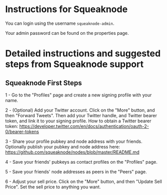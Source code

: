 # Instructions for Squeaknode

You can login using the username `squeaknode-admin`.

Your admin password can be found on the properties page.

# Detailed instructions and suggested steps from Squeaknode support

## Squeaknode First Steps
1 - Go to the "Profiles" page and create a new signing profile with your name.

2 - (Optional) Add your Twitter account. Click on the "More" button, and then "Forward Tweets". Then add your Twitter handle, and Twitter bearer token, and link it to your signing profile. How to obtain a Twitter bearer token: https://developer.twitter.com/en/docs/authentication/oauth-2-0/bearer-tokens

3 - Share your profile pubkey and node address with your friends. Optionally publish your pubkey and node address here: https://github.com/squeaknode/nodes/blob/master/README.md

4 - Save your friends' pubkeys as contact profiles on the "Profiles" page.

5 - Save your friends' node addresses as peers in the "Peers" page.

6 - Adjust your sell price. Click on the "More" button, and then "Update Sell Price". Set the sell price to anything you want.
